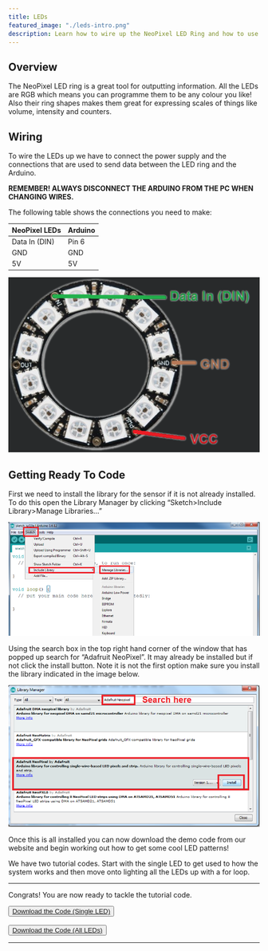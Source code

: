 ```yaml
---
title: LEDs
featured_image: "./leds-intro.png"
description: Learn how to wire up the NeoPixel LED Ring and how to use it with Arduino.
---
```

## Overview
The NeoPixel LED ring is a great tool for outputting information. All the LEDs are RGB which means you can programme them to be any colour you like! Also their ring shapes makes them great for expressing scales of things like volume, intensity and counters. 


## Wiring
To wire the LEDs up we have to connect the power supply and the connections that are used to send data between the LED ring and the Arduino. 

**REMEMBER! ALWAYS DISCONNECT THE ARDUINO FROM THE PC WHEN CHANGING WIRES.**

The following table shows the connections you need to make:

| NeoPixel LEDs | Arduino |
| ------------- | ------- |
| Data In (DIN) | Pin 6   |
| GND           | GND     |
| 5V            | 5V      |

![NeoPixel LEDs Connections](./images/neopixel-connections.png)

## Getting Ready To Code

First we need to install the library for the sensor if it is not already installed. To do this open the Library Manager by clicking “Sketch>Include Library>Manage Libraries…”

![Arduino Program](./images/screen-1.png)

Using the search box in the top right hand corner of the window that has popped up search for “Adafruit NeoPixel”. It may already be installed but if not click the install button. Note it is not the first option make sure you install the library indicated in the image below. 

![Arduino Library Manager](./images/screen-2.png)

Once this is all installed you can now download the demo code from our website and begin working out how to get some cool LED patterns! 

We have two tutorial codes. Start with the single LED to get used to how the system works and then move onto lighting all the LEDs up with a for loop.


***

Congrats! You are now ready to tackle the tutorial code.

<button class="mdc-button mdc-button--raised">
  <a href="./code/singleLEDTutorial.ino" class="mdc-button__label">Download the Code (Single LED)</a>
</button> 
<br/>
<br/>
<button class="mdc-button mdc-button--raised">
  <a href="./code/allLEDsTutorial.ino" class="mdc-button__label">Download the Code (All LEDs)</a>
</button>

***